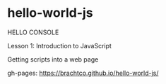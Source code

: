 # hello-world-js

HELLO CONSOLE

Lesson 1: Introduction to JavaScript

Getting scripts into a web page

gh-pages:  https://brachtco.github.io/hello-world-js/
